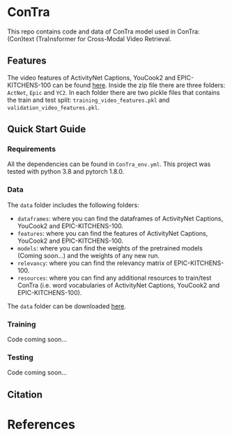 # ConTra
This repo contains code and data of ConTra model used in ConTra: (Con)text (Tra)nsformer for Cross-Modal Video Retrieval.

## Features
The video features of ActivityNet Captions, YouCook2 and EPIC-KITCHENS-100 can be found [here](https://www.dropbox.com/s/b3mhjdn3tcb3xhc/features.zip?dl=0).
Inside the zip file there are three folders: `ActNet`, `Epic` and `YC2`. In each folder there are two pickle files that contains the train and test split: `training_video_features.pkl` and `validation_video_features.pkl`.

## Quick Start Guide
### Requirements
All the dependencies can be found in `ConTra_env.yml`. This project was tested with python 3.8 and pytorch 1.8.0.
### Data
The `data` folder includes the following folders:
* `dataframes`: where you can find the dataframes of ActivityNet Captions, YouCook2 and EPIC-KITCHENS-100.
* `features`: where you can find the features of ActivityNet Captions, YouCook2 and EPIC-KITCHENS-100.
* `models`: where you can find the weights of the pretrained models (Coming soon...) and the weights of any new run.
* `relevancy`: where you can find the relevancy matrix of EPIC-KITCHENS-100.
* `resources`: where you can find any additional resources to train/test ConTra (i.e. word vocabularies of ActivityNet Captions, YouCook2 and EPIC-KITCHENS-100).

The `data` folder can be downloaded [here](https://www.dropbox.com/s/di0uljsp9ech87k/data.zip?dl=0).
### Training
Code coming soon...
### Testing
Code coming soon...

## Citation

# References
